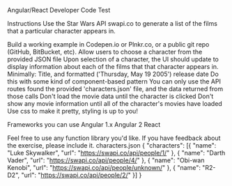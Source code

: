 Angular/React Developer Code Test

Instructions
Use the Star Wars API swapi.co to generate a list of the films that a particular character appears in.

Build a working example in Codepen.io or Plnkr.co, or a public git repo (GitHub, BitBucket, etc).
Allow users to choose a character from the provided JSON file
Upon selection of a character, the UI should update to display information about each of the films that that character appears in. Minimally: Title, and formatted ('Thursday, May 19 2005') release date
Do this with some kind of component-based pattern
You can only use the API routes found the provided 'characters.json' file, and the data returned from those calls
Don't load the movie data until the character is clicked
Don't show any movie information until all of the character's movies have loaded
Use css to make it pretty, styling is up to you!

Frameworks you can use
Angular 1.x
Angular 2
React

Feel free to use any function library you'd like. If you have feedback about the exercise, please include it.
characters.json
{
  "characters": [{
    "name": "Luke Skywalker",
    "url": "https://swapi.co/api/people/1/"
  }, {
    "name": "Darth Vader",
    "url": "https://swapi.co/api/people/4/"
  }, {
    "name": "Obi-wan Kenobi",
    "url": "https://swapi.co/api/people/unknown/"
  }, {
    "name": "R2-D2",
    "url": "https://swapi.co/api/people/2/"
  }]
}

